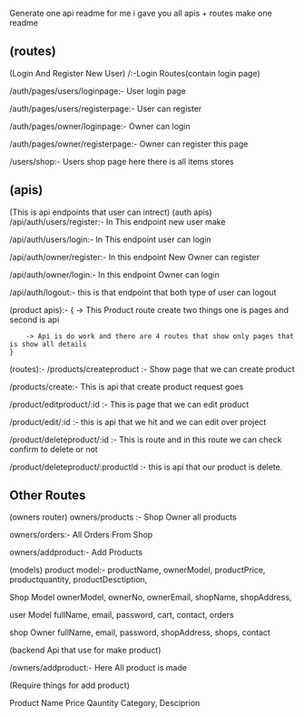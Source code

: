 Generate one api readme for me i gave you all apis + routes make one readme 



## (routes)

(Login And Register New User)
/:-Login Routes(contain login page)

/auth/pages/users/loginpage:- User login page

/auth/pages/users/registerpage:- User can register

/auth/pages/owner/loginpage:- Owner can login

/auth/pages/owner/registerpage:- Owner can register this page

/users/shop:- Users shop page here there is all items stores


## (apis)
(This is api endpoints that user can intrect)
(auth apis)
/api/auth/users/register:- In This endpoint new user make

/api/auth/users/login:- In This endpoint user can login

/api/auth/owner/register:- In this endpoint New Owner can register

/api/auth/owner/login:- In this endpoint Owner can login

/api/auth/logout:- this is that endpoint that both type of user can logout

(product apis):- 
    {
        -> This Product route create two things one is pages and second is api

        -> Api is do work and there are 4 routes that show only pages that is show all details
    }

(routes):- 
/products/createproduct :- Show page that we can create product

/products/create:- This is api that create product request goes

/product/editproduct/:id :- This is page that we can edit product

/product/edit/:id :- this is api that we hit and we can edit over project

/product/deleteproduct/:id :- This is route and in this route we can check confirm to delete or not

/product/deleteproduct/:productId :- this is api that our product is delete.

## Other Routes

(owners router)
owners/products :- Shop Owner all products

owners/orders:- All Orders From Shop

owners/addproduct:- Add Products


<!-- ---------------------------------------- -->

(models) 
product model:-
    productName,
    ownerModel,
    productPrice,
    productquantity,
    productDesctiption,

Shop Model
    ownerModel,
    ownerNo,
    ownerEmail,
    shopName,
    shopAddress,

user Model
    fullName,
    email,
    password,
    cart,
    contact,
    orders

shop Owner
    fullName,
    email,
    password,
    shopAddress,
    shops,
    contact

(backend Api that use for make product)

/owners/addproduct:- Here All product is made


(Require things for add product)

Product Name
Price
Qauntity
Category,
Desciprion


<!-- todo: Last:- we can edit product but that route is not set so make that route and make it more efficiant and change that ejs file because while we do that on ejs file than that is change very diff so we can make that on backend process.....
 -->